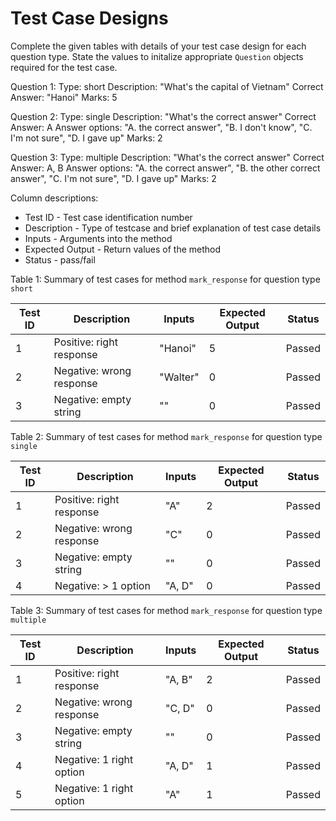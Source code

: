 # Test Case Designs
Complete the given tables with details of your test case design for each question type.
State the values to initalize appropriate `Question` objects required for the test case.

Question 1:
    Type: short
    Description: "What's the capital of Vietnam"
    Correct Answer: "Hanoi"
    Marks: 5

Question 2:
    Type: single
    Description: "What's the correct answer"
    Correct Answer: A
    Answer options: "A. the correct answer", "B. I don't know", "C. I'm not sure", "D. I gave up"
    Marks: 2

Question 3:
    Type: multiple
    Description: "What's the correct answer"
    Correct Answer: A, B
    Answer options: "A. the correct answer", "B. the other correct answer", "C. I'm not sure", "D. I gave up"
    Marks: 2

Column descriptions:
* Test ID - Test case identification number
* Description - Type of testcase and brief explanation of test case details
* Inputs - Arguments into the method
* Expected Output - Return values of the method
* Status - pass/fail 

Table 1: Summary of test cases for method `mark_response` for question type `short`

| Test ID |     Description            |    Inputs      | Expected Output  | Status |
| ------- | -------------------------- | -------------- | ---------------- | ------ |
|    1    | Positive: right response   | "Hanoi"        |        5         | Passed |
|    2    | Negative: wrong response   | "Walter"       |        0         | Passed |
|    3    | Negative: empty string     | ""             |        0         | Passed |

Table 2: Summary of test cases for method `mark_response` for question type `single`

| Test ID |     Description            |    Inputs      | Expected Output  | Status |
| ------- | -------------------------- | -------------- | ---------------- | ------ |
|    1    | Positive: right response   | "A"            |        2         | Passed |
|    2    | Negative: wrong response   | "C"            |        0         | Passed |
|    3    | Negative: empty string     | ""             |        0         | Passed |
|    4    | Negative: > 1 option       | "A, D"         |        0         | Passed |

Table 3: Summary of test cases for method `mark_response` for question type `multiple`

| Test ID |     Description            |    Inputs      | Expected Output  | Status |
| ------- | -------------------------- | -------------- | ---------------- | ------ |
|    1    | Positive: right response   | "A, B"         |        2         | Passed |
|    2    | Negative: wrong response   | "C, D"         |        0         | Passed |
|    3    | Negative: empty string     | ""             |        0         | Passed |
|    4    | Negative: 1 right option   | "A, D"         |        1         | Passed |
|    5    | Negative: 1 right option   | "A"            |        1         | Passed |

# 
